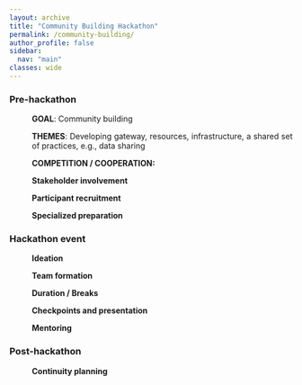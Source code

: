 ```yaml
---
layout: archive
title: "Community Building Hackathon"
permalink: /community-building/
author_profile: false
sidebar:
  nav: "main"
classes: wide
---
```

<style>
  p {
    text-align:justify;
    margin-left: 40px;  }
</style>
<h3>Pre-hackathon</h3>
<p><b>GOAL</b>: Community building</p>
<p><b>THEMES</b>: Developing gateway, resources, infrastructure, a shared set of practices, e.g., data sharing</p>
<p><b>COMPETITION / COOPERATION:</b></p>
<p><b>Stakeholder involvement</b></p>
<p><b>Participant recruitment</b></p>
<p><b>Specialized preparation</b></p>

<h3>Hackathon event</h3>
<p><b>Ideation</b></p>
<p><b>Team formation</b></p>
<p><b>Duration / Breaks</b></p>
<p><b>Checkpoints and presentation</b></p>
<p><b>Mentoring</b></p>

<h3>Post-hackathon</h3>
<p><b>Continuity planning</b></p>
